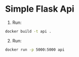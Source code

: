 # Simple Flask Api

1. Run:

```bash
docker build -t api .
```


2. Run:

```bash
docker run -p 5000:5000 api
```
